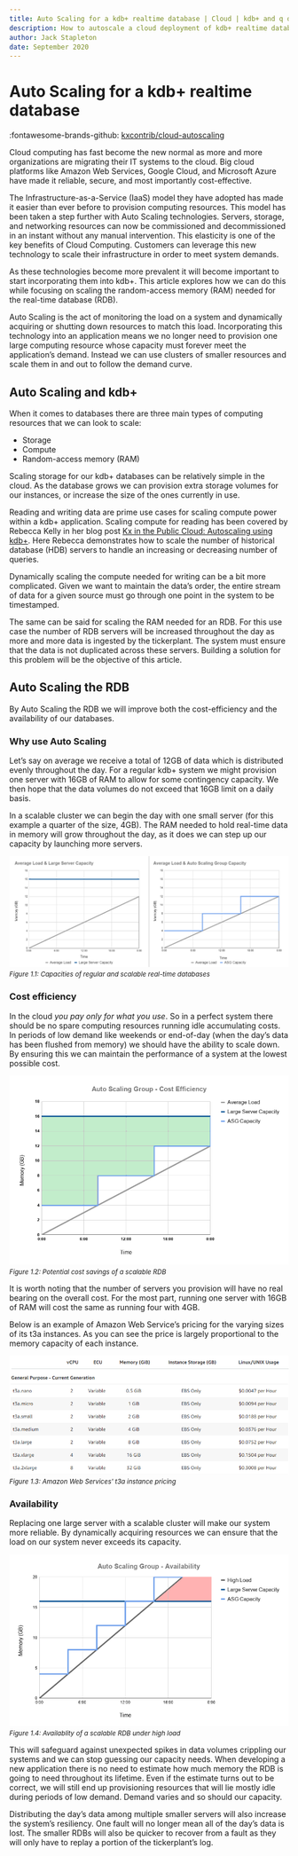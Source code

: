 ```yaml
---
title: Auto Scaling for a kdb+ realtime database | Cloud | kdb+ and q documentation
description: How to autoscale a cloud deployment of kdb+ realtime database
author: Jack Stapleton
date: September 2020
---
```

# Auto Scaling for a kdb+ realtime database



:fontawesome-brands-github:
[kxcontrib/cloud-autoscaling](https://github.com/kxcontrib/cloud-autoscaling)

Cloud computing has fast become the new normal as more and more organizations are migrating their IT systems to the cloud.
Big cloud platforms like Amazon Web Services, Google Cloud, and Microsoft Azure have made it reliable, secure, and most importantly cost-effective.

The Infrastructure-as-a-Service (IaaS) model they have adopted has made it easier than ever before to provision computing resources.
This model has been taken a step further with Auto Scaling technologies.
Servers, storage, and networking resources can now be commissioned and decommissioned in an instant without any manual intervention.
This elasticity is one of the key benefits of Cloud Computing.
Customers can leverage this new technology to scale their infrastructure in order to meet system demands.

As these technologies become more prevalent it will become important to start incorporating them into kdb+.
This article explores how we can do this while focusing on scaling the random-access memory (RAM) needed for the real-time database (RDB).


Auto Scaling is the act of monitoring the load on a system and dynamically acquiring or shutting down resources to match this load.
Incorporating this technology into an application means we no longer need to provision one large computing resource whose capacity must forever meet the application’s demand.
Instead we can use clusters of smaller resources and scale them in and out to follow the demand curve.


## Auto Scaling and kdb+

When it comes to databases there are three main types of computing resources that we can look to scale:

* Storage
* Compute
* Random-access memory (RAM)

Scaling storage for our kdb+ databases can be relatively simple in the cloud.
As the database grows we can provision extra storage volumes for our instances, or increase the size of the ones currently in use.

Reading and writing data are prime use cases for scaling compute power within a kdb+ application.
Scaling compute for reading has been covered by Rebecca Kelly in her blog post [Kx in the Public Cloud: Autoscaling using kdb+](https://kx.com/blog/kx-in-the-public-cloud-auto-scaling-using-kdb).
Here Rebecca demonstrates how to scale the number of historical database (HDB) servers to handle an increasing or decreasing number of queries.

Dynamically scaling the compute needed for writing can be a bit more complicated.
Given we want to maintain the data’s order, the entire stream of data for a given source must go through one point in the system to be timestamped.

The same can be said for scaling the RAM needed for an RDB.
For this use case the number of RDB servers will be increased throughout the day as more and more data is ingested by the tickerplant.
The system must ensure that the data is not duplicated across these servers.
Building a solution for this problem will be the objective of this article.


## Auto Scaling the RDB

By Auto Scaling the RDB we will improve both the cost-efficiency and the availability of our databases.

### Why use Auto Scaling

Let’s say on average we receive a total of 12GB of data which is distributed evenly throughout the day.
For a regular kdb+ system we might provision one server with 16GB of RAM to allow for some contingency capacity.
We then hope that the data volumes do not exceed that 16GB limit on a daily basis.

In a scalable cluster we can begin the day with one small server (for this example a quarter of the size, 4GB).
The RAM needed to hold real-time data in memory will grow throughout the day, as it does we can step up our capacity by launching more servers.

![Large RDB Server](img/examplecapacitycomp.png)
<br>
_<small>Figure 1.1: Capacities of regular and scalable real-time databases </small>_

### Cost efficiency

In the cloud _you pay only for what you use_.
So in a perfect system there should be no spare computing resources running idle accumulating costs.
In periods of low demand like weekends or end-of-day (when the day’s data has been flushed from memory) we should have the ability to scale down.
By ensuring this we can maintain the performance of a system at the lowest possible cost.

![Cost Savings](img/exampleasgcostefficiency.png)
<br>
_<small>Figure 1.2: Potential cost savings of a scalable RDB </small>_

It is worth noting that the number of servers you provision will have no real bearing on the overall cost.
For the most part, running one server with 16GB of RAM will cost the same as running four with 4GB.

Below is an example of Amazon Web Service’s pricing for the varying sizes of its t3a instances.
As you can see the price is largely proportional to the memory capacity of each instance.

![T3 Prices](img/t3aec2pricing.png)
<br>
_<small>Figure 1.3: Amazon Web Services' t3a instance pricing </small>_


### Availability

Replacing one large server with a scalable cluster will make our system more reliable.
By dynamically acquiring resources we can ensure that the load on our system never exceeds its capacity.

![ASG Availability](img/exampleasgavailability.png)
<br>
_<small>Figure 1.4: Availablity of a scalable RDB under high load </small>_

This will safeguard against unexpected spikes in data volumes crippling our systems and we can stop guessing our capacity needs.
When developing a new application there is no need to estimate how much memory the RDB is going to need throughout its lifetime.
Even if the estimate turns out to be correct, we will still end up provisioning resources that will lie mostly idle during periods of low demand.
Demand varies and so should our capacity.

Distributing the day’s data among multiple smaller servers will also increase the system’s resiliency.
One fault will no longer mean all of the day’s data is lost.
The smaller RDBs will also be quicker to recover from a fault as they will only have to replay a portion of the tickerplant’s log.



